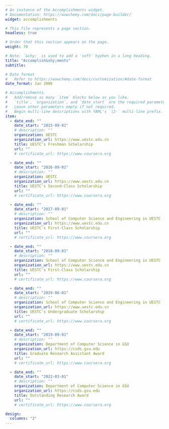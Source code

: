 ```yaml
---
# An instance of the Accomplishments widget.
# Documentation: https://wowchemy.com/docs/page-builder/
widget: accomplishments

# This file represents a page section.
headless: true

# Order that this section appears on the page.
weight: 70

# Note: `&shy;` is used to add a 'soft' hyphen in a long heading.
title: "Accomplish&shy;ments"
subtitle:

# Date format
#   Refer to https://wowchemy.com/docs/customization/#date-format
date_format: Jan 2006

# Accomplishments.
#   Add/remove as many `item` blocks below as you like.
#   `title`, `organization`, and `date_start` are the required parameters.
#   Leave other parameters empty if not required.
#   Begin multi-line descriptions with YAML's `|2-` multi-line prefix.
item:
  - date_end: ""
    date_start: "2015-09-01"
    # description: ""
    organization: UESTC
    organization_url: https://www.uestc.edu.cn
    title: UESTC's Freshman Scholarship
    url: ""
    # certificate_url: https://www.coursera.org

  - date_end: ""
    date_start: "2016-09-01"
    # description: ""
    organization: UESTC
    organization_url: https://www.uestc.edu.cn
    title: UESTC's Second-Class Scholarship
    url: ""
    # certificate_url: https://www.coursera.org

  - date_end: ""
    date_start: "2017-09-01"
    # description: ""
    organization: School of Computer Science and Engineering in UESTC
    organization_url: https://www.uestc.edu.cn
    title: UESTC's First-Class Scholarship
    url: ""
    # certificate_url: https://www.coursera.org

  - date_end: ""
    date_start: "2018-09-01"
    # description: ""
    organization: School of Computer Science and Engineering in UESTC
    organization_url: https://www.uestc.edu.cn
    title: UESTC's First-Class Scholarship
    url: ""
    # certificate_url: https://www.coursera.org

  - date_end: ""
    date_start: "2019-06-01"
    # description: ""
    organization: School of Computer Science and Engineering in UESTC
    organization_url: https://www.uestc.edu.cn
    title: UESTC's Undergraduate Scholarship
    url: ""
    # certificate_url: https://www.coursera.org

  - date_end: ""
    date_start: "2019-09-01"
    # description: ""
    organization: Department of Computer Science in GSU
    organization_url: https://csds.gsu.edu
    title: Graduate Research Assistant Award
    url: ""
    # certificate_url: https://www.coursera.org

  - date_end: ""
    date_start: "2022-03-01"
    # description: ""
    organization: Department of Computer Science in GSU
    organization_url: https://csds.gsu.edu
    title: Outstanding Research Award
    url: ""
    # certificate_url: https://www.coursera.org

design:
  columns: "2"
---
```

